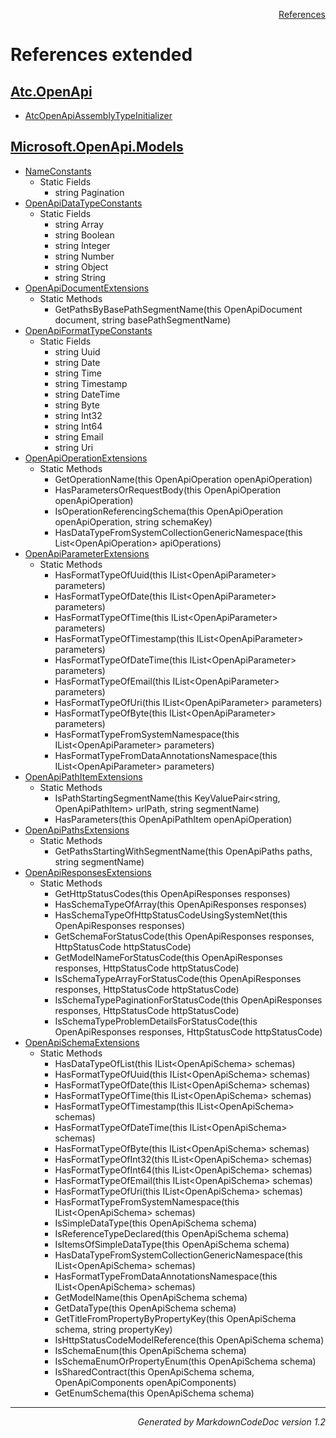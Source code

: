 <div style='text-align: right'>

[References](Index.md)

</div>


# References extended

## [Atc.OpenApi](Atc.OpenApi.md)

- [AtcOpenApiAssemblyTypeInitializer](Atc.OpenApi.md#atcopenapiassemblytypeinitializer)

## [Microsoft.OpenApi.Models](Microsoft.OpenApi.Models.md)

- [NameConstants](Microsoft.OpenApi.Models.md#nameconstants)
  -  Static Fields
     - string Pagination
- [OpenApiDataTypeConstants](Microsoft.OpenApi.Models.md#openapidatatypeconstants)
  -  Static Fields
     - string Array
     - string Boolean
     - string Integer
     - string Number
     - string Object
     - string String
- [OpenApiDocumentExtensions](Microsoft.OpenApi.Models.md#openapidocumentextensions)
  -  Static Methods
     - GetPathsByBasePathSegmentName(this OpenApiDocument document, string basePathSegmentName)
- [OpenApiFormatTypeConstants](Microsoft.OpenApi.Models.md#openapiformattypeconstants)
  -  Static Fields
     - string Uuid
     - string Date
     - string Time
     - string Timestamp
     - string DateTime
     - string Byte
     - string Int32
     - string Int64
     - string Email
     - string Uri
- [OpenApiOperationExtensions](Microsoft.OpenApi.Models.md#openapioperationextensions)
  -  Static Methods
     - GetOperationName(this OpenApiOperation openApiOperation)
     - HasParametersOrRequestBody(this OpenApiOperation openApiOperation)
     - IsOperationReferencingSchema(this OpenApiOperation openApiOperation, string schemaKey)
     - HasDataTypeFromSystemCollectionGenericNamespace(this List&lt;OpenApiOperation&gt; apiOperations)
- [OpenApiParameterExtensions](Microsoft.OpenApi.Models.md#openapiparameterextensions)
  -  Static Methods
     - HasFormatTypeOfUuid(this IList&lt;OpenApiParameter&gt; parameters)
     - HasFormatTypeOfDate(this IList&lt;OpenApiParameter&gt; parameters)
     - HasFormatTypeOfTime(this IList&lt;OpenApiParameter&gt; parameters)
     - HasFormatTypeOfTimestamp(this IList&lt;OpenApiParameter&gt; parameters)
     - HasFormatTypeOfDateTime(this IList&lt;OpenApiParameter&gt; parameters)
     - HasFormatTypeOfEmail(this IList&lt;OpenApiParameter&gt; parameters)
     - HasFormatTypeOfUri(this IList&lt;OpenApiParameter&gt; parameters)
     - HasFormatTypeOfByte(this IList&lt;OpenApiParameter&gt; parameters)
     - HasFormatTypeFromSystemNamespace(this IList&lt;OpenApiParameter&gt; parameters)
     - HasFormatTypeFromDataAnnotationsNamespace(this IList&lt;OpenApiParameter&gt; parameters)
- [OpenApiPathItemExtensions](Microsoft.OpenApi.Models.md#openapipathitemextensions)
  -  Static Methods
     - IsPathStartingSegmentName(this KeyValuePair&lt;string, OpenApiPathItem&gt; urlPath, string segmentName)
     - HasParameters(this OpenApiPathItem openApiOperation)
- [OpenApiPathsExtensions](Microsoft.OpenApi.Models.md#openapipathsextensions)
  -  Static Methods
     - GetPathsStartingWithSegmentName(this OpenApiPaths paths, string segmentName)
- [OpenApiResponsesExtensions](Microsoft.OpenApi.Models.md#openapiresponsesextensions)
  -  Static Methods
     - GetHttpStatusCodes(this OpenApiResponses responses)
     - HasSchemaTypeOfArray(this OpenApiResponses responses)
     - HasSchemaTypeOfHttpStatusCodeUsingSystemNet(this OpenApiResponses responses)
     - GetSchemaForStatusCode(this OpenApiResponses responses, HttpStatusCode httpStatusCode)
     - GetModelNameForStatusCode(this OpenApiResponses responses, HttpStatusCode httpStatusCode)
     - IsSchemaTypeArrayForStatusCode(this OpenApiResponses responses, HttpStatusCode httpStatusCode)
     - IsSchemaTypePaginationForStatusCode(this OpenApiResponses responses, HttpStatusCode httpStatusCode)
     - IsSchemaTypeProblemDetailsForStatusCode(this OpenApiResponses responses, HttpStatusCode httpStatusCode)
- [OpenApiSchemaExtensions](Microsoft.OpenApi.Models.md#openapischemaextensions)
  -  Static Methods
     - HasDataTypeOfList(this IList&lt;OpenApiSchema&gt; schemas)
     - HasFormatTypeOfUuid(this IList&lt;OpenApiSchema&gt; schemas)
     - HasFormatTypeOfDate(this IList&lt;OpenApiSchema&gt; schemas)
     - HasFormatTypeOfTime(this IList&lt;OpenApiSchema&gt; schemas)
     - HasFormatTypeOfTimestamp(this IList&lt;OpenApiSchema&gt; schemas)
     - HasFormatTypeOfDateTime(this IList&lt;OpenApiSchema&gt; schemas)
     - HasFormatTypeOfByte(this IList&lt;OpenApiSchema&gt; schemas)
     - HasFormatTypeOfInt32(this IList&lt;OpenApiSchema&gt; schemas)
     - HasFormatTypeOfInt64(this IList&lt;OpenApiSchema&gt; schemas)
     - HasFormatTypeOfEmail(this IList&lt;OpenApiSchema&gt; schemas)
     - HasFormatTypeOfUri(this IList&lt;OpenApiSchema&gt; schemas)
     - HasFormatTypeFromSystemNamespace(this IList&lt;OpenApiSchema&gt; schemas)
     - IsSimpleDataType(this OpenApiSchema schema)
     - IsReferenceTypeDeclared(this OpenApiSchema schema)
     - IsItemsOfSimpleDataType(this OpenApiSchema schema)
     - HasDataTypeFromSystemCollectionGenericNamespace(this IList&lt;OpenApiSchema&gt; schemas)
     - HasFormatTypeFromDataAnnotationsNamespace(this IList&lt;OpenApiSchema&gt; schemas)
     - GetModelName(this OpenApiSchema schema)
     - GetDataType(this OpenApiSchema schema)
     - GetTitleFromPropertyByPropertyKey(this OpenApiSchema schema, string propertyKey)
     - IsHttpStatusCodeModelReference(this OpenApiSchema schema)
     - IsSchemaEnum(this OpenApiSchema schema)
     - IsSchemaEnumOrPropertyEnum(this OpenApiSchema schema)
     - IsSharedContract(this OpenApiSchema schema, OpenApiComponents openApiComponents)
     - GetEnumSchema(this OpenApiSchema schema)

<hr /><div style='text-align: right'><i>Generated by MarkdownCodeDoc version 1.2</i></div>

